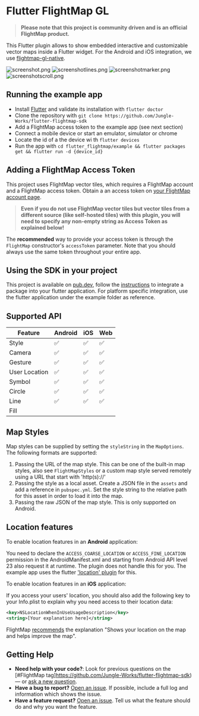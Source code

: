 
# Flutter FlightMap GL

> **Please note that this project is community driven and is an official FlightMap product.** 

This Flutter plugin allows to show embedded interactive and customizable vector maps inside a Flutter widget. For the Android and iOS integration, we use [flightmap-gl-native](https://app.flightmap.io/v2/).

![screenshot.png](screenshot.png) 
![screenshotlines.png](screenshotlines.png)
![screenshotmarker.png](screenshotmarker.png)
![screenshotscroll.png](screenshotscroll.png) 



## Running the example app

- Install [Flutter](https://flutter.io/get-started/) and validate its installation with `flutter doctor`
- Clone the repository with `git clone https://github.com/Jungle-Works/flutter-flightmap-sdk`
- Add a FlightMap access token to the example app (see next section)
- Connect a mobile device or start an emulator, simulator or chrome
- Locate the id of a the device wi
th `flutter devices`
- Run the app with `cd flutter_flightmap/example && flutter packages get && flutter run -d {device_id}`

## Adding a FlightMap Access Token

This project uses FlightMap vector tiles, which requires a FlightMap account and a FlightMap access token. Obtain a an access token on [your FlightMap account page](https://app.flightmap.io/v2/hud/api_keys).
> **Even if you do not use FlightMap vector tiles but vector tiles from a different source (like self-hosted tiles) with this plugin, you will need to specify any non-empty string as Access Token as explained below!**


The **recommended** way to provide your access token is through the `FlightMap` constructor's `accessToken` parameter. Note that you should always use the same token throughout your entire app.

## Using the SDK in your project

This project is available on [pub.dev](https://pub.dev/packages/flightmap_gl), follow the [instructions](https://flutter.dev/docs/development/packages-and-plugins/using-packages#adding-a-package-dependency-to-an-app) to integrate a package into your flutter application. For platform specific integration, use the flutter application under the example folder as reference. 

## Supported API

| Feature | Android | iOS | Web |
| ------ | ------ | ----- | ----- |
| Style | :white_check_mark:   | :white_check_mark: | :white_check_mark: |
| Camera | :white_check_mark:   | :white_check_mark: | :white_check_mark: |
| Gesture | :white_check_mark:   | :white_check_mark: | :white_check_mark: |
| User Location | :white_check_mark: | :white_check_mark: | :white_check_mark: |
| Symbol | :white_check_mark:   | :white_check_mark: | :white_check_mark: |
| Circle | :white_check_mark:   | :white_check_mark: | :white_check_mark: |
| Line | :white_check_mark:   | :white_check_mark: | :white_check_mark: |
| Fill |   |  |  |

## Map Styles

Map styles can be supplied by setting the `styleString` in the `MapOptions`. The following formats are supported:

1. Passing the URL of the map style. This can be one of the built-in map styles, also see `FlightMapStyles` or a custom map style served remotely using a URL that start with 'http(s)://'
2. Passing the style as a local asset. Create a JSON file in the `assets` and add a reference in `pubspec.yml`. Set the style string to the relative path for this asset in order to load it into the map.
3. Passing the raw JSON of the map style. This is only supported on Android.  


## Location features
To enable location features in an **Android** application:

You need to declare the `ACCESS_COARSE_LOCATION` or `ACCESS_FINE_LOCATION` permission in the AndroidManifest.xml and starting from Android API level 23 also request it at runtime. The plugin does not handle this for you. The example app uses the flutter ['location' plugin](https://pub.dev/packages/location) for this. 

To enable location features in an **iOS** application:

If you access your users' location, you should also add the following key to your Info.plist to explain why you need access to their location data:

```xml
<key>NSLocationWhenInUseUsageDescription</key>
<string>[Your explanation here]</string>
```

FlightMap [recommends](https://docs.FlightMap.com/help/tutorials/first-steps-ios-sdk/#display-the-users-location) the explanation "Shows your location on the map and helps improve the map".

## Getting Help

- **Need help with your code?**: Look for previous questions on the [#FlightMap tag]https://github.com/Jungle-Works/flutter-flightmap-sdk) — or [ask a new question](https://github.com/Jungle-Works/flutter-flightmap-sdk).
- **Have a bug to report?** [Open an issue](https://github.com/Jungle-Works/flutter-flightmap-sdk). If possible, include a full log and information which shows the issue.
- **Have a feature request?** [Open an issue](https://github.com/Jungle-Works/flutter-flightmap-sdk). Tell us what the feature should do and why you want the feature.



